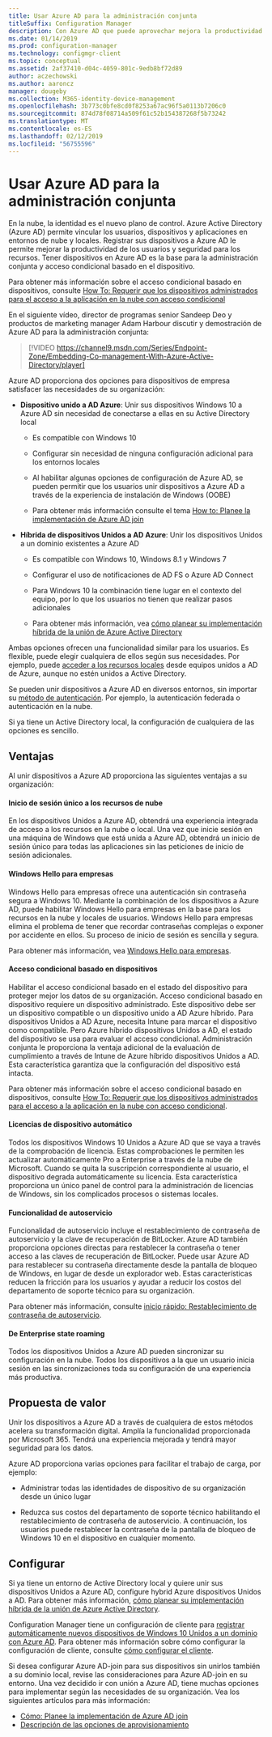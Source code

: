 ```yaml
---
title: Usar Azure AD para la administración conjunta
titleSuffix: Configuration Manager
description: Con Azure AD que puede aprovechar mejora la productividad para los usuarios y seguridad para los recursos, en entornos de nube y locales
ms.date: 01/14/2019
ms.prod: configuration-manager
ms.technology: configmgr-client
ms.topic: conceptual
ms.assetid: 2af37410-d04c-4059-801c-9edb8bf72d89
author: aczechowski
ms.author: aaroncz
manager: dougeby
ms.collection: M365-identity-device-management
ms.openlocfilehash: 3b773c0bfe8cd0f8253a67ac96f5a0113b7206c0
ms.sourcegitcommit: 874d78f08714a509f61c52b154387268f5b73242
ms.translationtype: MT
ms.contentlocale: es-ES
ms.lasthandoff: 02/12/2019
ms.locfileid: "56755596"
---
```

# <a name="use-azure-ad-for-co-management"></a>Usar Azure AD para la administración conjunta

En la nube, la identidad es el nuevo plano de control. Azure Active Directory (Azure AD) permite vincular los usuarios, dispositivos y aplicaciones en entornos de nube y locales. Registrar sus dispositivos a Azure AD le permite mejorar la productividad de los usuarios y seguridad para los recursos. Tener dispositivos en Azure AD es la base para la administración conjunta y acceso condicional basado en el dispositivo. 

Para obtener más información sobre el acceso condicional basado en dispositivos, consulte [How To: Requerir que los dispositivos administrados para el acceso a la aplicación en la nube con acceso condicional](https://docs.microsoft.com/azure/active-directory/conditional-access/require-managed-devices)

En el siguiente vídeo, director de programas senior Sandeep Deo y productos de marketing manager Adam Harbour discutir y demostración de Azure AD para la administración conjunta:

> [!VIDEO https://channel9.msdn.com/Series/Endpoint-Zone/Embedding-Co-management-With-Azure-Active-Directory/player]

Azure AD proporciona dos opciones para dispositivos de empresa satisfacer las necesidades de su organización:  

- **Dispositivo unido a AD Azure**: Unir sus dispositivos Windows 10 a Azure AD sin necesidad de conectarse a ellas en su Active Directory local  

    - Es compatible con Windows 10

    - Configurar sin necesidad de ninguna configuración adicional para los entornos locales  

    - Al habilitar algunas opciones de configuración de Azure AD, se pueden permitir que los usuarios unir dispositivos a Azure AD a través de la experiencia de instalación de Windows (OOBE)  

    - Para obtener más información consulte el tema [How to: Planee la implementación de Azure AD join](https://docs.microsoft.com/azure/active-directory/devices/azureadjoin-plan)  

- **Híbrida de dispositivos Unidos a AD Azure**: Unir los dispositivos Unidos a un dominio existentes a Azure AD  

    - Es compatible con Windows 10, Windows 8.1 y Windows 7

    - Configurar el uso de notificaciones de AD FS o Azure AD Connect  

    - Para Windows 10 la combinación tiene lugar en el contexto del equipo, por lo que los usuarios no tienen que realizar pasos adicionales  

    - Para obtener más información, vea [cómo planear su implementación híbrida de la unión de Azure Active Directory](https://docs.microsoft.com/azure/active-directory/devices/hybrid-azuread-join-plan)  

Ambas opciones ofrecen una funcionalidad similar para los usuarios. Es flexible, puede elegir cualquiera de ellos según sus necesidades. Por ejemplo, puede [acceder a los recursos locales](https://docs.microsoft.com/azure/active-directory/devices/azuread-join-sso) desde equipos unidos a AD de Azure, aunque no estén unidos a Active Directory. 

Se pueden unir dispositivos a Azure AD en diversos entornos, sin importar su [método de autenticación](https://docs.microsoft.com/azure/security/azure-ad-choose-authn). Por ejemplo, la autenticación federada o autenticación en la nube. 

Si ya tiene un Active Directory local, la configuración de cualquiera de las opciones es sencillo. 



## <a name="benefits"></a>Ventajas

Al unir dispositivos a Azure AD proporciona las siguientes ventajas a su organización:

#### <a name="single-sign-on-to-cloud-resources"></a>Inicio de sesión único a los recursos de nube
En los dispositivos Unidos a Azure AD, obtendrá una experiencia integrada de acceso a los recursos en la nube o local. Una vez que inicie sesión en una máquina de Windows que está unida a Azure AD, obtendrá un inicio de sesión único para todas las aplicaciones sin las peticiones de inicio de sesión adicionales.  

#### <a name="windows-hello-for-business"></a>Windows Hello para empresas
Windows Hello para empresas ofrece una autenticación sin contraseña segura a Windows 10. Mediante la combinación de los dispositivos a Azure AD, puede habilitar Windows Hello para empresas en la base para los recursos en la nube y locales de usuarios. Windows Hello para empresas elimina el problema de tener que recordar contraseñas complejas o exponer por accidente en ellos. Su proceso de inicio de sesión es sencilla y segura. 

Para obtener más información, vea [Windows Hello para empresas](https://docs.microsoft.com/windows/security/identity-protection/hello-for-business/hello-identity-verification).  

#### <a name="device-based-conditional-access"></a>Acceso condicional basado en dispositivos
Habilitar el acceso condicional basado en el estado del dispositivo para proteger mejor los datos de su organización. Acceso condicional basado en dispositivo requiere un dispositivo administrado. Este dispositivo debe ser un dispositivo compatible o un dispositivo unido a AD Azure híbrido. Para dispositivos Unidos a AD Azure, necesita Intune para marcar el dispositivo como compatible. Pero Azure híbrido dispositivos Unidos a AD, el estado del dispositivo se usa para evaluar el acceso condicional. Administración conjunta le proporciona la ventaja adicional de la evaluación de cumplimiento a través de Intune de Azure híbrido dispositivos Unidos a AD. Esta característica garantiza que la configuración del dispositivo está intacta. 

Para obtener más información sobre el acceso condicional basado en dispositivos, consulte [How To: Requerir que los dispositivos administrados para el acceso a la aplicación en la nube con acceso condicional](https://docs.microsoft.com/azure/active-directory/conditional-access/require-managed-devices).  

#### <a name="automatic-device-licensing"></a>Licencias de dispositivo automático
Todos los dispositivos Windows 10 Unidos a Azure AD que se vaya a través de la comprobación de licencia. Estas comprobaciones le permiten les actualizar automáticamente Pro a Enterprise a través de la nube de Microsoft. Cuando se quita la suscripción correspondiente al usuario, el dispositivo degrada automáticamente su licencia. Esta característica proporciona un único panel de control para la administración de licencias de Windows, sin los complicados procesos o sistemas locales.

#### <a name="self-service-functionality"></a>Funcionalidad de autoservicio
Funcionalidad de autoservicio incluye el restablecimiento de contraseña de autoservicio y la clave de recuperación de BitLocker. Azure AD también proporciona opciones directas para restablecer la contraseña o tener acceso a las claves de recuperación de BitLocker. Puede usar Azure AD para restablecer su contraseña directamente desde la pantalla de bloqueo de Windows, en lugar de desde un explorador web. Estas características reducen la fricción para los usuarios y ayudar a reducir los costos del departamento de soporte técnico para su organización.  

Para obtener más información, consulte [inicio rápido: Restablecimiento de contraseña de autoservicio](https://docs.microsoft.com/azure/active-directory/authentication/quickstart-sspr).

#### <a name="enterprise-state-roaming"></a>De Enterprise state roaming
Todos los dispositivos Unidos a Azure AD pueden sincronizar su configuración en la nube. Todos los dispositivos a la que un usuario inicia sesión en las sincronizaciones toda su configuración de una experiencia más productiva.  



## <a name="value-proposition"></a>Propuesta de valor

Unir los dispositivos a Azure AD a través de cualquiera de estos métodos acelera su transformación digital. Amplía la funcionalidad proporcionada por Microsoft 365. Tendrá una experiencia mejorada y tendrá mayor seguridad para los datos. 

Azure AD proporciona varias opciones para facilitar el trabajo de carga, por ejemplo:

- Administrar todas las identidades de dispositivo de su organización desde un único lugar  

- Reduzca sus costos del departamento de soporte técnico habilitando el restablecimiento de contraseña de autoservicio. A continuación, los usuarios puede restablecer la contraseña de la pantalla de bloqueo de Windows 10 en el dispositivo en cualquier momento.  



## <a name="configure"></a>Configurar

Si ya tiene un entorno de Active Directory local y quiere unir sus dispositivos Unidos a Azure AD, configure hybrid Azure dispositivos Unidos a AD. Para obtener más información, [cómo planear su implementación híbrida de la unión de Azure Active Directory](https://docs.microsoft.com/azure/active-directory/devices/hybrid-azuread-join-plan). 

Configuration Manager tiene un configuración de cliente para [registrar automáticamente nuevos dispositivos de Windows 10 Unidos a un dominio con Azure AD](/sccm/core/clients/deploy/about-client-settings#automatically-register-new-windows-10-domain-joined-devices-with-azure-active-directory). Para obtener más información sobre cómo configurar la configuración de cliente, consulte [cómo configurar el cliente](/sccm/core/clients/deploy/configure-client-settings).

Si desea configurar Azure AD-join para sus dispositivos sin unirlos también a su dominio local, revise las consideraciones para Azure AD-join en su entorno. Una vez decidido ir con unión a Azure AD, tiene muchas opciones para implementar según las necesidades de su organización. Vea los siguientes artículos para más información:
- [Cómo: Planee la implementación de Azure AD join](https://docs.microsoft.com/azure/active-directory/devices/azureadjoin-plan)  
- [Descripción de las opciones de aprovisionamiento](https://docs.microsoft.com/azure/active-directory/devices/azureadjoin-plan#understand-your-provisioning-options)  

